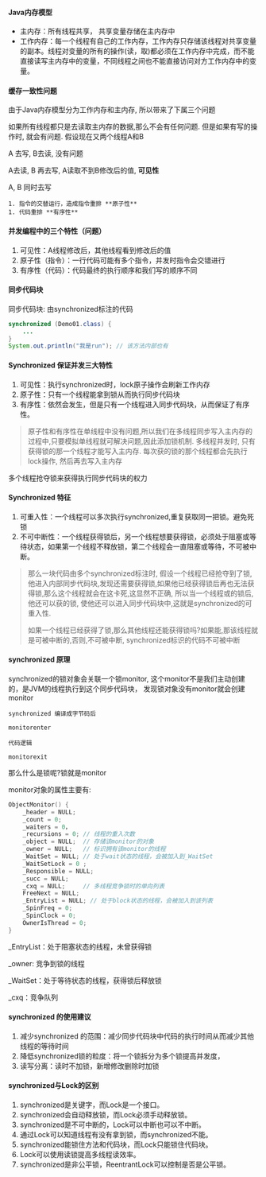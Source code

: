 #### Java内存模型

- 主内存：所有线程共享， 共享变量存储在主内存中
- 工作内存：每一个线程有自己的工作内存，工作内存只存储该线程对共享变量的副本。线程对变量的所有的操作(读，取)都必须在工作内存中完成，而不能直接读写主内存中的变量，不同线程之间也不能直接访问对方工作内存中的变量。

#### 缓存一致性问题

由于Java内存模型分为工作内存和主内存, 所以带来了下属三个问题

如果所有线程都只是去读取主内存的数据,那么不会有任何问题. 但是如果有写的操作时, 就会有问题. 假设现在又两个线程A和B

A 去写, B去读, 没有问题

A去读, B 再去写, A读取不到B修改后的值, **可见性**

A, B 同时去写 

	1. 指令的交替运行，造成指令重排 **原子性** 
	1. 代码重排 **有序性**

#### 并发编程中的三个特性（问题）

1. 可见性：A线程修改后，其他线程看到修改后的值
2. 原子性（指令）：一行代码可能有多个指令，并发时指令会交错进行
3. 有序性（代码）：代码最终的执行顺序和我们写的顺序不同

#### 同步代码块

同步代码块: 由synchronized标注的代码

```java
synchronized (Demo01.class) {
    ...
}
System.out.println("我是run"); // 该方法内部也有
```

#### Synchronized 保证并发三大特性

1. 可见性：执行synchronized时，lock原子操作会刷新工作内存
2. 原子性：只有一个线程能拿到锁从而执行同步代码块
3. 有序性：依然会发生，但是只有一个线程进入同步代码块，从而保证了有序性。

> 原子性和有序性在单线程中没有问题,所以我们在多线程同步写入主内存的过程中,只要模拟单线程就可解决问题,因此添加锁机制. 多线程并发时, 只有获得锁的那一个线程才能写入主内存. 每次获的锁的那个线程都会先执行lock操作, 然后再去写入主内存

多个线程抢夺锁来获得执行同步代码块的权力

#### Synchronized 特征

1. 可重入性：一个线程可以多次执行synchronized,重复获取同一把锁。避免死锁
2. 不可中断性：一个线程获得锁后，另一个线程想要获得锁，必须处于阻塞或等待状态，如果第一个线程不释放锁，第二个线程会一直阻塞或等待，不可被中断。

> 那么一块代码由多个synchronized标注时, 假设一个线程已经抢夺到了锁, 他进入内部同步代码块,发现还需要获得锁,如果他已经获得锁后再也无法获得锁,那么这个线程就会在这卡死,这显然不正确, 所以当一个线程或的锁后,他还可以获的锁, 使他还可以进入同步代码块中,这就是synchronized的可重入性.
>
> 如果一个线程已经获得了锁,那么其他线程还能获得锁吗?如果能,那该线程就是可被中断的,否则,不可被中断, synchronized标识的代码不可被中断

#### synchronized 原理

synchronized的锁对象会关联一个锁monitor, 这个monitor不是我们主动创建的，是JVM的线程执行到这个同步代码块， 发现锁对象没有monitor就会创建monitor

```
synchronized 编译成字节码后

monitorenter

代码逻辑

monitorexit
```

那么什么是锁呢?锁就是monitor

monitor对象的属性主要有:

```c++
ObjectMonitor() {
    _header = NULL;
    _count = 0;
    _waiters = 0，
    _recursions = 0; // 线程的重入次数
    _object = NULL;  // 存储该monitor的对象
    _owner = NULL;   // 标识拥有该monitor的线程
    _WaitSet = NULL; // 处于wait状态的线程，会被加入到_WaitSet
    _WaitSetLock = 0 ;
    _Responsible = NULL;
    _succ = NULL;
    _cxq = NULL;     // 多线程竞争锁时的单向列表
    FreeNext = NULL;
    _EntryList = NULL; // 处于block状态的线程，会被加入到该列表
    _SpinFreq = 0;
    _SpinClock = 0;
    OwnerIsThread = 0;
}
```

_EntryList：处于阻塞状态的线程，未曾获得锁

_owner: 竞争到锁的线程

_WaitSet：处于等待状态的线程，获得锁后释放锁

\_cxq：竞争队列

#### synchronized 的使用建议

1. 减少synchronized 的范围：减少同步代码块中代码的执行时间从而减少其他线程的等待时间
2. 降低synchronized锁的粒度：将一个锁拆分为多个锁提高并发度，
3. 读写分离：读时不加锁，新增修改删除时加锁

#### synchronized与Lock的区别

1. synchronized是关键字，而Lock是一个接口。
2. synchronized会自动释放锁，而Lock必须手动释放锁。
3. synchronized是不可中断的，Lock可以中断也可以不中断。
4. 通过Lock可以知道线程有没有拿到锁，而synchronized不能。
5. synchronized能锁住方法和代码块，而Lock只能锁住代码块。
6. Lock可以使用读锁提高多线程读效率。
7. synchronized是非公平锁，ReentrantLock可以控制是否是公平锁。